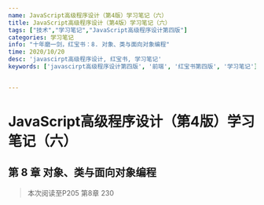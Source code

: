 ```yaml
---
name: JavaScript高级程序设计（第4版）学习笔记（六）
title: JavaScript高级程序设计（第4版）学习笔记（六）
tags: ["技术","学习笔记","JavaScript高级程序设计第四版"]
categories: 学习笔记
info: "十年磨一剑，红宝书：8. 对象、类与面向对象编程"
time: 2020/10/20
desc: 'javascirpt高级程序设计, 红宝书, 学习笔记'
keywords: ['javascirpt高级程序设计第四版', '前端', '红宝书第四版', '学习笔记']


---
```


# JavaScript高级程序设计（第4版）学习笔记（六）

## 第 8 章 对象、类与面向对象编程



> 本次阅读至P205 第8章 230

